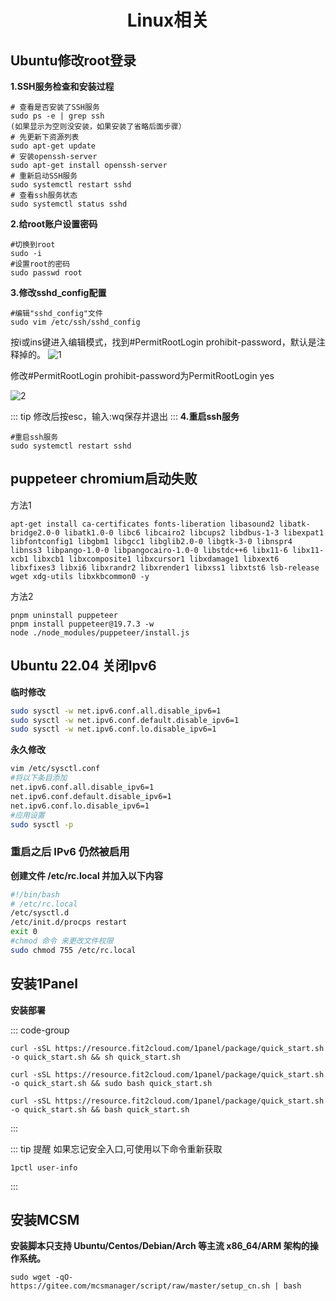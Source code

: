 # <center>Linux相关</center>

## Ubuntu修改root登录

**1.SSH服务检查和安装过程**

```
# 查看是否安装了SSH服务
sudo ps -e | grep ssh
(如果显示为空则没安装，如果安装了省略后面步骤）
# 先更新下资源列表
sudo apt-get update
# 安装openssh-server
sudo apt-get install openssh-server
# 重新启动SSH服务
sudo systemctl restart sshd
# 查看ssh服务状态
sudo systemctl status sshd
```

**2.给root账户设置密码**

```
#切换到root
sudo -i
#设置root的密码
sudo passwd root
```

**3.修改sshd_config配置**

```
#编辑"sshd_config"文件
sudo vim /etc/ssh/sshd_config
```

按i或ins键进入编辑模式，找到#PermitRootLogin prohibit-password，默认是注释掉的。
![1](https://image.hexokina.cn/file/743a177d379154a37cf28.png)

修改#PermitRootLogin prohibit-password为PermitRootLogin yes

![2](https://image.hexokina.cn/file/15484dc220225c83189d3.png)

::: tip 修改后按esc，输入:wq保存并退出
:::
**4.重启ssh服务**

```
#重启ssh服务
sudo systemctl restart sshd
```

## puppeteer chromium启动失败

方法1
``` 
apt-get install ca-certificates fonts-liberation libasound2 libatk-bridge2.0-0 libatk1.0-0 libc6 libcairo2 libcups2 libdbus-1-3 libexpat1 libfontconfig1 libgbm1 libgcc1 libglib2.0-0 libgtk-3-0 libnspr4 libnss3 libpango-1.0-0 libpangocairo-1.0-0 libstdc++6 libx11-6 libx11-xcb1 libxcb1 libxcomposite1 libxcursor1 libxdamage1 libxext6 libxfixes3 libxi6 libxrandr2 libxrender1 libxss1 libxtst6 lsb-release wget xdg-utils libxkbcommon0 -y
```
方法2
``` 
pnpm uninstall puppeteer
pnpm install puppeteer@19.7.3 -w
node ./node_modules/puppeteer/install.js
```

## Ubuntu 22.04 关闭Ipv6

**临时修改**

```sh
sudo sysctl -w net.ipv6.conf.all.disable_ipv6=1
sudo sysctl -w net.ipv6.conf.default.disable_ipv6=1
sudo sysctl -w net.ipv6.conf.lo.disable_ipv6=1
```

**永久修改**

```sh
vim /etc/sysctl.conf
#将以下条目添加
net.ipv6.conf.all.disable_ipv6=1
net.ipv6.conf.default.disable_ipv6=1
net.ipv6.conf.lo.disable_ipv6=1
#应用设置
sudo sysctl -p
```

### 重启之后 IPv6 仍然被启用

**创建文件 /etc/rc.local 并加入以下内容**

```sh
#!/bin/bash
# /etc/rc.local
/etc/sysctl.d
/etc/init.d/procps restart
exit 0
#chmod 命令 来更改文件权限
sudo chmod 755 /etc/rc.local
```

## 安装1Panel

**安装部署**

::: code-group

``` [RedHat / CentOS]
curl -sSL https://resource.fit2cloud.com/1panel/package/quick_start.sh -o quick_start.sh && sh quick_start.sh
```

``` [ubuntu]
curl -sSL https://resource.fit2cloud.com/1panel/package/quick_start.sh -o quick_start.sh && sudo bash quick_start.sh
```

``` [Debian]
curl -sSL https://resource.fit2cloud.com/1panel/package/quick_start.sh -o quick_start.sh && bash quick_start.sh
```

:::

::: tip 提醒
如果忘记安全入口,可使用以下命令重新获取
```
1pctl user-info
```
:::

## 安装MCSM

**安装脚本只支持 Ubuntu/Centos/Debian/Arch 等主流 x86_64/ARM 架构的操作系统。**
```
sudo wget -qO- https://gitee.com/mcsmanager/script/raw/master/setup_cn.sh | bash
```